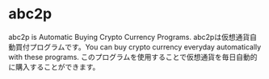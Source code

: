 # abc2p
abc2p is Automatic Buying Crypto Currency Programs. abc2pは仮想通貨自動買付プログラムです。You can buy crypto currency everyday automatically with these programs. このプログラムを使用することで仮想通貨を毎日自動的に購入することができます。
